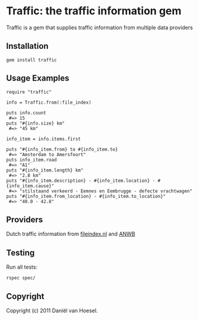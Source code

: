 Traffic: the traffic information gem
====================================

Traffic is a gem that supplies traffic information from multiple data providers

Installation
------------
	gem install traffic

Usage Examples
--------------
	require "traffic"

	info = Traffic.from(:file_index)
	
	puts info.count
	 #=> 15
	puts "#{info.size} km"
	 #=> "45 km"

	info_item = info.items.first
	
	puts "#{info_item.from} to #{info_item.to}
	 #=> "Amsterdam to Amersfoort"
	puts info_item.road
	 #=> "A1"
	puts "#{info_item.length} km"
	 #=> "2.8 km"
	puts "#{info_item.description} - #{info_item.location} - #{info_item.cause}"
	 #=> "stilstaand verkeerd - Eemnes en Eembrugge - defecte vrachtwagen"
	puts "#{info_item.from_location} - #{info_item.to_location}"
	 #=> "40.0 - 42.8"
 	 
Providers
---------
Dutch traffic information from [fileindex.nl](http://www.fileindex.nl/) and [ANWB](http://www.anwb.nl)

Testing
-------
Run all tests:

	rspec spec/

Copyright
---------
Copyright (c) 2011 Daniël van Hoesel.